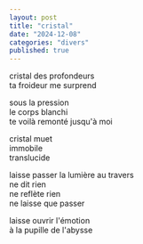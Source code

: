 ```yaml
---
layout: post
title: "cristal"
date: "2024-12-08"
categories: "divers"
published: true
---
```


cristal des profondeurs  
ta froideur me surprend  

sous la pression  
le corps blanchi  
te voilà remonté jusqu'à moi    

cristal muet  
immobile  
translucide  

laisse passer la lumière au travers  
ne dit rien  
ne reflète rien  
ne laisse que passer  

laisse ouvrir l'émotion  
à la pupille de l'abysse  
